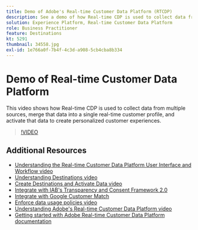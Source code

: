 ```yaml
---
title: Demo of Adobe's Real-time Customer Data Platform (RTCDP)
description: See a demo of how Real-time CDP is used to collect data from multiple sources, merge that data into a single real-time customer profile, and activate that data to create personalized customer experiences.
solution: Experience Platform, Real-time Customer Data Platform
role: Business Practitioner
feature: Destinations
kt: 5291
thumbnail: 34558.jpg
exl-id: 1e766a0f-7b4f-4c3d-a908-5cb4cba8b334
---
```

# Demo of Real-time Customer Data Platform

This video shows how Real-time CDP is used to collect data from multiple sources, merge that data into a single real-time customer profile, and activate that data to create personalized customer experiences.

>[!VIDEO](https://video.tv.adobe.com/v/34558?quality=12&learn=on)

## Additional Resources

* [Understanding the Real-time Customer Data Platform User Interface and Workflow video](/help/platform/rtcdp/understanding-the-real-time-customer-data-platform-user-interface.md)
* [Understanding Destinations video](/help/platform/destinations/understanding-destinations.md)
* [Create Destinations and Activate Data video](/help/platform/destinations/create-destinations-and-activate-data.md)
* [Integrate with IAB's Transparency and Consent Framework 2.0](/help/platform/rtcdp/integrate-with-iab-transparency-and-consent-framework-2.md)
* [Integrate with Google Customer Match](/help/platform/destinations/integrate-with-google-customer-match.md)
* [Enforce data usage policies video](../governance/enforce-data-usage-policies.md)
* [Understanding Adobe's Real-time Customer Data Platform video](/help/platform/rtcdp/understanding-the-real-time-customer-data-platform.md)
* [Getting started with Adobe Real-time Customer Data Platform documentation](https://experienceleague.adobe.com/docs/experience-platform/rtcdp/intro/get-started.html)
